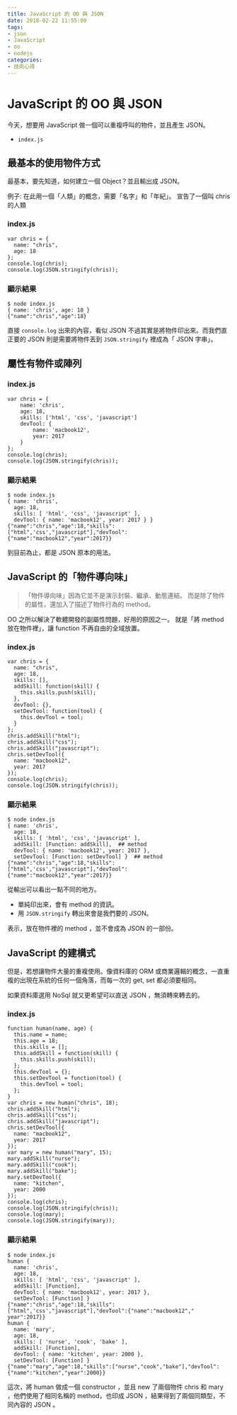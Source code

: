 ```yaml
---
title: JavaScript 的 OO 與 JSON
date: 2018-02-22 11:55:09
tags: 
- json
- JavaScript
- oo
- nodejs
categories: 
- 技術心得
---
```


# JavaScript 的 OO 與 JSON

今天，想要用 JavaScript 做一個可以重複呼叫的物件，並且產生 JSON。

- `index.js`

## 最基本的使用物件方式

最基本，要先知道，如何建立一個 Object？並且輸出成 JSON。

例子:
在此用一個「人類」的概念，需要「名字」和「年紀」。
宣告了一個叫 chris 的人類

### index.js

```javascript=
var chris = {
  name: "chris",
  age: 18
};
console.log(chris);
console.log(JSON.stringify(chris));
```

### 顯示結果

```shell=
$ node index.js
{ name: 'chris', age: 18 }
{"name":"chris","age":18}
```

直接 `console.log` 出來的內容，看似 JSON 不過其實是將物件印出來。而我們直正要的 JSON 則是需要將物件丟到 `JSON.stringify` 裡成為「 JSON 字串」。

## 屬性有物件或陣列

### index.js

```javascript=
var chris = {
    name: 'chris',
    age: 18,
    skills: ['html', 'css', 'javascript']
    devTool: {
        name: 'macbook12',
        year: 2017
    }
};
console.log(chris);
console.log(JSON.stringify(chris));
```

### 顯示結果

```shell=
$ node index.js
{ name: 'chris',
  age: 18,
  skills: [ 'html', 'css', 'javascript' ],
  devTool: { name: 'macbook12', year: 2017 } }
{"name":"chris","age":18,"skills":["html",'css',"javascript"],"devTool":{"name":"macbook12","year":2017}}
```

到目前為止，都是 JSON 原本的用法。

## JavaScript 的「物件導向味」

> 「物件導向味」因為它並不是演示封裝、繼承、動態連結。
> 而是除了物件的屬性，還加入了描述了物件行為的 method。

OO 之所以解決了軟體開發的副屬性問題，好用的原因之一。
就是「將 method 放在物件裡」，讓 function 不再自由的全域放置。

### index.js

```javascript=
var chris = {
  name: "chris",
  age: 18,
  skills: [],
  addSkill: function(skill) {
    this.skills.push(skill);
  },
  devTool: {},
  setDevTool: function(tool) {
    this.devTool = tool;
  }
};
chris.addSkill("html");
chris.addSkill("css");
chris.addSkill("javascript");
chris.setDevTool({
  name: "macbook12",
  year: 2017
});
console.log(chris);
console.log(JSON.stringify(chris));
```

### 顯示結果

```shell=
$ node index.js
{ name: 'chris',
  age: 18,
  skills: [ 'html', 'css', 'javascript' ],
  addSkill: [Function: addSkill],  ## method
  devTool: { name: 'macbook12', year: 2017 },
  setDevTool: [Function: setDevTool] }  ## method
{"name":"chris","age":18,"skills":["html",'css',"javascript"],"devTool":{"name":"macbook12","year":2017}}
```

從輸出可以看出一點不同的地方。

- 單純印出來，會有 method 的資訊。
- 用 `JSON.stringify` 轉出來會是我們要的 JSON。

表示，放在物件裡的 method ，並不會成為 JSON 的一部份。

## JavaScript 的建構式

但是，若想讓物件大量的重複使用。像資料庫的 ORM 或商業邏輯的概念，一直重複的出現在系統的任何一個角落，而每一次的 get, set 都必須要相同。

如果資料庫選用 NoSql 就又更希望可以直送 JSON ，無須轉來轉去的。

### index.js

```javascript=
function human(name, age) {
  this.name = name;
  this.age = 18;
  this.skills = [];
  this.addSkill = function(skill) {
    this.skills.push(skill);
  };
  this.devTool = {};
  this.setDevTool = function(tool) {
    this.devTool = tool;
  };
}
var chris = new human("chris", 18);
chris.addSkill("html");
chris.addSkill("css");
chris.addSkill("javascript");
chris.setDevTool({
  name: "macbook12",
  year: 2017
});
var mary = new human("mary", 15);
mary.addSkill("nurse");
mary.addSkill("cook");
mary.addSkill("bake");
mary.setDevTool({
  name: "kitchen",
  year: 2000
});
console.log(chris);
console.log(JSON.stringify(chris));
console.log(mary);
console.log(JSON.stringify(mary));
```

### 顯示結果

```shell=
$ node index.js
human {
  name: 'chris',
  age: 18,
  skills: [ 'html', 'css', 'javascript' ],
  addSkill: [Function],
  devTool: { name: 'macbook12', year: 2017 },
  setDevTool: [Function] }
{"name":"chris","age":18,"skills":["html",'css',"javascript"],"devTool":{"name":"macbook12","
year":2017}}
human {
  name: 'mary',
  age: 18,
  skills: [ 'nurse', 'cook', 'bake' ],
  addSkill: [Function],
  devTool: { name: 'kitchen', year: 2000 },
  setDevTool: [Function] }
{"name":"mary","age":18,"skills":["nurse","cook","bake"],"devTool":{"name":"kitchen","year":2000}}
```

這次，將 human 做成一個 constructor ，並且 new 了兩個物件 chris 和 mary ，他們使用了相同名稱的 method，也印成 JSON ，結果得到了兩個同類型，不同內容的 JSON 。
